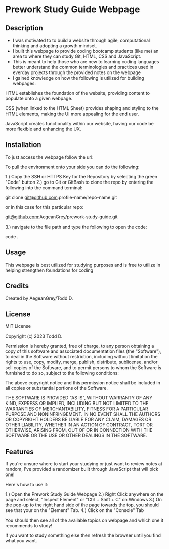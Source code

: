 # Prework Study Guide Webpage

## Description

- I was motivated to to build a website through agile, computational thinking and adopting a growth mindset.
- I built this webpage to provide coding bootcamp students (like me) an area to where they can study Git, HTML, CSS and JavaScript.
- This is meant to help those who are new to learning coding languages better understand the common terminologies and practices used in everday projects through the provided notes on the webpage
- I gained knowledge on how the following is utilized for building webpages:

HTML establishes the foundation of the website, providing content to populate onto a given webpage.

CSS (when linked to the HTML Sheet) provides shaping and styling to the HTML elements, making the UI more appealing for the end user.

JavaScript creates functionality within our website, having our code be more flexible and enhancing the UX.

## Installation

To just access the webpage follow the url:


To pull the environment onto your side you can do the following:

1.) Copy the SSH or HTTPS Key for the Repository by selecting the green "Code" button
2.) go to Git or GitBash to clone the repo by entering the following into the command terminal:

git clone git@github.com:profile-name/repo-name.git

or in this case for this particular repo:

git@github.com:AegeanGrey/prework-study-guide.git

3.) navigate to the file path and type the following to open the code: 

code .

## Usage

This webpage is best utilized for studying purposes and is free to utilize in helping strengthen foundations for coding

## Credits

Created by AegeanGrey/Todd D.

## License

MIT License

Copyright (c) 2023 Todd D.

Permission is hereby granted, free of charge, to any person obtaining a copy
of this software and associated documentation files (the "Software"), to deal
in the Software without restriction, including without limitation the rights
to use, copy, modify, merge, publish, distribute, sublicense, and/or sell
copies of the Software, and to permit persons to whom the Software is
furnished to do so, subject to the following conditions:

The above copyright notice and this permission notice shall be included in all
copies or substantial portions of the Software.

THE SOFTWARE IS PROVIDED "AS IS", WITHOUT WARRANTY OF ANY KIND, EXPRESS OR
IMPLIED, INCLUDING BUT NOT LIMITED TO THE WARRANTIES OF MERCHANTABILITY,
FITNESS FOR A PARTICULAR PURPOSE AND NONINFRINGEMENT. IN NO EVENT SHALL THE
AUTHORS OR COPYRIGHT HOLDERS BE LIABLE FOR ANY CLAIM, DAMAGES OR OTHER
LIABILITY, WHETHER IN AN ACTION OF CONTRACT, TORT OR OTHERWISE, ARISING FROM,
OUT OF OR IN CONNECTION WITH THE SOFTWARE OR THE USE OR OTHER DEALINGS IN THE
SOFTWARE.

## Features

If you're unsure where to start your studying or just want to review notes at random, I've provided a randomizer built through JavaScript that will pick one!

Here's how to use it:

1.) Open the Prework Study Guide Webpage
2.) Right Click anywhere on the page and select, "Inspect Element" or "Ctrl + Shift + C" on Windows
3.) On the pop-up to the right hand side of the page towards the top, you should see that your on the "Element" Tab.
4.) Click on the "Console" Tab

You should then see all of the available topics on webpage and which one it recommends to study! 

If you want to study something else then refresh the browser until you find what you want.